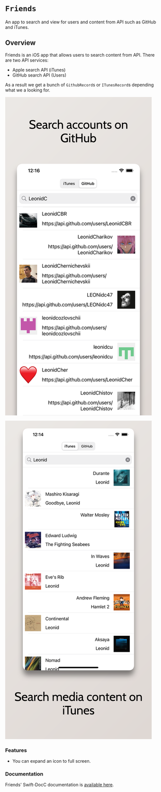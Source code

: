 # ``Friends``

An app to search and view for users and content from API such as GitHub and iTunes.

## Overview

Friends is an iOS app that allows users to search content from API.
There are two API services:
- Apple search API (iTunes)
- GitHub search API (Users)

As a result we get a bunch of ``GithubRecord``s or ``ITunesRecord``s depending what we a looking for.

![An illustration displaying the UI for finding of contents on GitHub.](docs/images/github@3x.png)

![An illustration displaying the UI for finding of contents on iTunes.](docs/images/itunes@3x.png)

### Features

- You can expand an icon to full screen.

### Documentation

Friends' Swift-DocC documentation is [available here](https://leonidcbr.github.io/Friends/documentation/friends).
